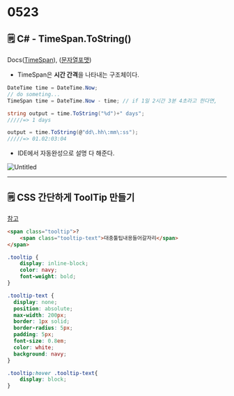 # 0523

## 🗒️ C# - TimeSpan.ToString()

Docs([TimeSpan](https://docs.microsoft.com/ko-kr/dotnet/api/system.timespan?view=net-6.0)), ([문자열포맷](https://docs.microsoft.com/ko-kr/dotnet/standard/base-types/custom-timespan-format-strings))

- TimeSpan은 **시간 간격**을 나타내는 구조체이다.

```csharp
DateTime time = DateTime.Now;
// do someting...
TimeSpan time = DateTime.Now - time; // if 1일 2시간 3분 4초라고 한다면,

string output = time.ToString("%d")+" days";
/////=> 1 days

output = time.ToString(@"dd\.hh\:mm\:ss");
/////=> 01.02:03:04
```

- IDE에서 자동완성으로 설명 다 해준다.

![Untitled](0523%20386deedef8604cb784f853bc02e1574b/Untitled.png)

---

## 🗒️ CSS 간단하게 ToolTip 만들기

[참고](https://www.daleseo.com/css-position-absolute-tooltip/)

```html
<span class="tooltip">?
	<span class="tooltip-text">대충툴팁내용들어갈자리</span>
</span>
```

```css
.tooltip {
	display: inline-block;
	color: navy;
	font-weight: bold;
}

.tooltip-text {
  display: none;
  position: absolute;
  max-width: 200px;
  border: 1px solid;
  border-radius: 5px;
  padding: 5px;
  font-size: 0.8em;
  color: white;
  background: navy;
}

.tooltip:hover .tooltip-text{
	display: block;
}
```